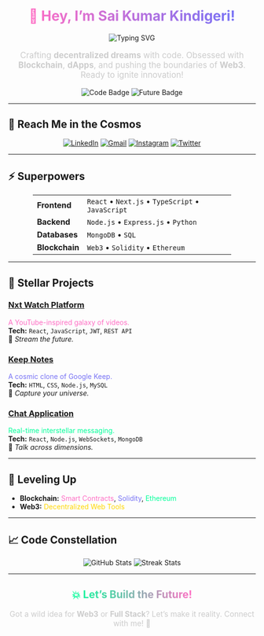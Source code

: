 <div align="center">
  <h1>
    <span style="background: linear-gradient(90deg, #ff6ec4, #7873f5); -webkit-background-clip: text; -webkit-text-fill-color: transparent;">
      👋 Hey, I’m Sai Kumar Kindigeri!
    </span>
  </h1>
  <p>
    <img src="https://readme-typing-svg.herokuapp.com?font=Fira+Code&size=18&color=00FF99&center=true&vCenter=true&width=500&lines=A+Full+Stack+Wizard+and+Web3+Trailblazer" alt="Typing SVG" />
  </p>
  <p style="font-size: 1.2em; color: #ccc;">
    Crafting <strong>decentralized dreams</strong> with code. Obsessed with <strong>Blockchain</strong>, <strong>dApps</strong>, and pushing the boundaries of <strong>Web3</strong>. Ready to ignite innovation!
  </p>
  <img src="https://img.shields.io/badge/-Code%20is%20Art-1e1e2e?style=for-the-badge&logo=code&logoColor=ff6ec4" alt="Code Badge" />
  <img src="https://img.shields.io/badge/-Future%20is%20Decentralized-1e1e2e?style=for-the-badge&logo=ethereum&logoColor=7873f5" alt="Future Badge" />
</div>

---

## 🌌 **Reach Me in the Cosmos**
<p align="center">
  <a href="https://www.linkedin.com/in/saikumarkindigeri"><img src="https://img.shields.io/badge/LinkedIn-0A66C2?style=flat-square&logo=linkedin&logoColor=white&color=0A66C2" alt="LinkedIn" /></a>
  <a href="mailto:saikumardev018@gmail.com"><img src="https://img.shields.io/badge/Gmail-EA4335?style=flat-square&logo=gmail&logoColor=white&color=EA4335" alt="Gmail" /></a>
  <a href="https://www.instagram.com/saixdev/"><img src="https://img.shields.io/badge/Instagram-E4405F?style=flat-square&logo=instagram&logoColor=white&color=E4405F" alt="Instagram" /></a>
  <a href="https://x.com/Devaa_Sai"><img src="https://img.shields.io/badge/Twitter-1DA1F2?style=flat-square&logo=twitter&logoColor=white&color=1DA1F2" alt="Twitter" /></a>
</p>

---

## ⚡️ **Superpowers**
<div align="center">
  <table style="border: none; width: 80%; margin: 0 auto;">
    <tr>
      <td><strong>Frontend</strong></td>
      <td><code>React</code> • <code>Next.js</code> • <code>TypeScript</code> • <code>JavaScript</code></td>
    </tr>
    <tr>
      <td><strong>Backend</strong></td>
      <td><code>Node.js</code> • <code>Express.js</code> • <code>Python</code></td>
    </tr>
    <tr>
      <td><strong>Databases</strong></td>
      <td><code>MongoDB</code> • <code>SQL</code></td>
    </tr>
    <tr>
      <td><strong>Blockchain</strong></td>
      <td><code>Web3</code> • <code>Solidity</code> • <code>Ethereum</code></td>
    </tr>
  </table>
</div>

---

## 🌠 **Stellar Projects**

### [Nxt Watch Platform](https://saikwatch.ccbp.tech)  
<span style="color: #ff6ec4;">A YouTube-inspired galaxy of videos.</span>  
**Tech:** <code>React</code>, <code>JavaScript</code>, <code>JWT</code>, <code>REST API</code>  
🌟 *Stream the future.*

### [Keep Notes](https://keep-backend-smoky.vercel.app/)  
<span style="color: #7873f5;">A cosmic clone of Google Keep.</span>  
**Tech:** <code>HTML</code>, <code>CSS</code>, <code>Node.js</code>, <code>MySQL</code>  
📝 *Capture your universe.*

### [Chat Application](https://wsocket.vercel.app/)  
<span style="color: #00FF99;">Real-time interstellar messaging.</span>  
**Tech:** <code>React</code>, <code>Node.js</code>, <code>WebSockets</code>, <code>MongoDB</code>  
💬 *Talk across dimensions.*

---

## 🧠 **Leveling Up**
- **Blockchain:** <span style="color: #ff6ec4;">Smart Contracts</span>, <span style="color: #7873f5;">Solidity</span>, <span style="color: #00FF99;">Ethereum</span>  
- **Web3:** <span style="color: #FFD700;">Decentralized Web Tools</span>  

---

## 📈 **Code Constellation**
<p align="center">
  <img src="https://github-readme-stats.vercel.app/api?username=your-github-username&show_icons=true&theme=dracula&hide_border=true&bg_color=1e1e2e&title_color=ff6ec4&text_color=ccc&icon_color=7873f5" alt="GitHub Stats" />
  <img src="https://github-readme-streak-stats.herokuapp.com/?user=your-github-username&theme=dracula&hide_border=true&background=1e1e2e&stroke=ff6ec4&ring=7873f5&fire=ff6ec4&currStreakLabel=ccc" alt="Streak Stats" />
</p>

---

<div align="center">
  <h2>
    <span style="background: linear-gradient(90deg, #00FF99, #ff6ec4); -webkit-background-clip: text; -webkit-text-fill-color: transparent;">
      💥 Let’s Build the Future!
    </span>
  </h2>
  <p style="font-size: 1.1em; color: #ccc;">
    Got a wild idea for <strong>Web3</strong> or <strong>Full Stack</strong>? Let’s make it reality. Connect with me! 🚀
  </p>
</div>
